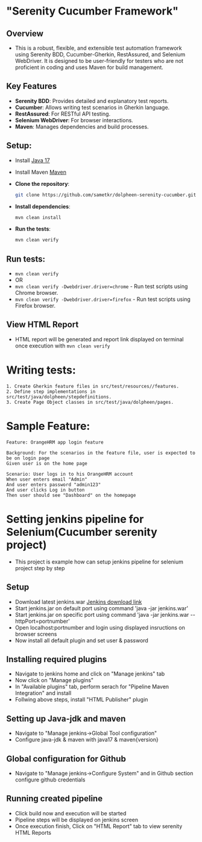 # "Serenity Cucumber Framework"
## Overview
* This is a robust, flexible, and extensible test automation framework using Serenity BDD, Cucumber-Gherkin, RestAssured, and Selenium WebDriver. It is designed to be user-friendly for testers who are not proficient in coding and uses Maven for build management.


## Key Features

- **Serenity BDD**: Provides detailed and explanatory test reports.
- **Cucumber**: Allows writing test scenarios in Gherkin language.
- **RestAssured**: For RESTful API testing.
- **Selenium WebDriver**: For browser interactions.
- **Maven**: Manages dependencies and build processes.

## Setup:
* Install [Java 17](https://www.oracle.com/java/technologies/downloads/#java17)
* Install Maven [Maven](https://maven.apache.org/)

* **Clone the repository**:
   ```sh
   git clone https://github.com/sametkr/dolpheen-serenity-cucumber.git
* **Install dependencies**:
    ```sh
  mvn clean install

* **Run the tests**:
    ```sh
  mvn clean verify

## Run tests:
* `mvn clean verify` 
* OR 
* `mvn clean verify -Dwebdriver.driver=chrome`  - Run test scripts using Chrome browser.
* `mvn clean verify -Dwebdriver.driver=firefox`  - Run test scripts using Firefox browser.

## View HTML Report
* HTML report will be generated and report link displayed on terminal once execution with `mvn clean verify`


# Writing tests:
    
    1. Create Gherkin feature files in src/test/resources//features.
    2. Define step implementations in src/test/java/dolpheen/stepdefinitions.
    3. Create Page Object classes in src/test/java/dolpheen/pages.


# Sample Feature:
    Feature: OrangeHRM app login feature

    Background: For the scenarios in the feature file, user is expected to be on login page
    Given user is on the home page
    
    Scenario: User logs in to his OrangeHRM account
    When user enters email "Admin"
    And user enters password "admin123"
    And user clicks Log in button
    Then user should see "Dashboard" on the homepage

# Setting jenkins pipeline for Selenium(Cucumber serenity project)
* This project is example how can setup jenkins pipeline for selenium project step by step
## Setup
* Download latest jenkins.war [Jenkins download link](https://updates.jenkins-ci.org/download/war/)
* Start jenkins.jar on default port using command 'java -jar jenkins.war'
* Start jenkins.jar on specific port using command 'java -jar jenkins.war --httpPort=portnumber'
* Open localhost:portnumber and login using displayed insructions on browser screens
* Now install all default plugin and set user & password
## Installing required plugins
* Navigate to jenkins home and click on "Manage jenkins" tab
* Now click on "Manage plugins"
* In "Available plugins" tab, perform serach for "Pipeline Maven Integration" and install
* Follwing above steps, install "HTML Publisher" plugin
## Setting up Java-jdk and maven
* Navigate to "Manage jenkins->Global Tool configuration"
* Configure java-jdk & maven with java17 & maven{version}
## Global configuration for Github
* Navigate to "Manage jenkins->Configure System" and in Github section configure github credentials


## Running created pipeline
* Click build now and execution will be started
* Pipeline steps will be displayed on jenkins screen
* Once execution finish, Click on "HTML Report" tab to view serenity HTML Reports